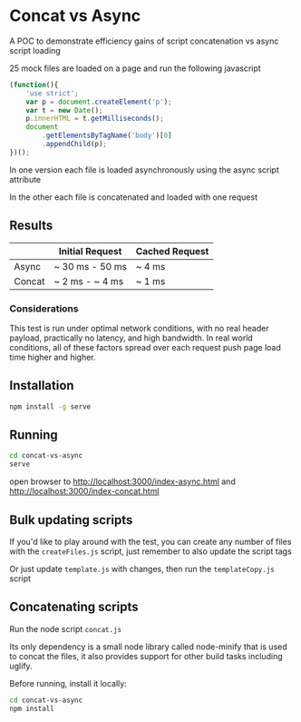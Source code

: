 
# Concat vs Async

A POC to demonstrate efficiency gains of script concatenation vs async script loading

25 mock files are loaded on a page and run the following javascript

```js
(function(){
    'use strict';
    var p = document.createElement('p');
    var t = new Date();
    p.innerHTML = t.getMilliseconds();
    document
        .getElementsByTagName('body')[0]
        .appendChild(p);
})();
```

In one version each file is loaded asynchronously using the async script attribute

In the other each file is concatenated and loaded with one request

## Results 

|          | Initial Request   | Cached Request |
|----------|-------------------|----------------|
| Async    | ~ 30 ms - 50 ms   | ~ 4 ms         |
| Concat   | ~ 2 ms - ~ 4 ms   | ~ 1 ms         |

### Considerations
This test is run under optimal network conditions, with no real header payload, practically no latency, and high bandwidth. In real world conditions, all of these factors spread over each request push page load time higher and higher.

## Installation

```bash
npm install -g serve
```

## Running

```bash
cd concat-vs-async
serve
```

open browser to [http://localhost:3000/index-async.html](http://localhost:3000/index-async.html) and [http://localhost:3000/index-concat.html](http://localhost:3000/index-concat.html)

## Bulk updating scripts

If you'd like to play around with the test, you can create any number of files with the ``createFiles.js`` script, just remember to also update the script tags

Or just update ``template.js`` with changes, then run the ``templateCopy.js`` script

## Concatenating scripts

Run the node script ``concat.js``

Its only dependency is a small node library called node-minify that is used to concat the files, it also provides support for other build tasks including uglify. 

Before running, install it locally:

```bash
cd concat-vs-async
npm install
```
